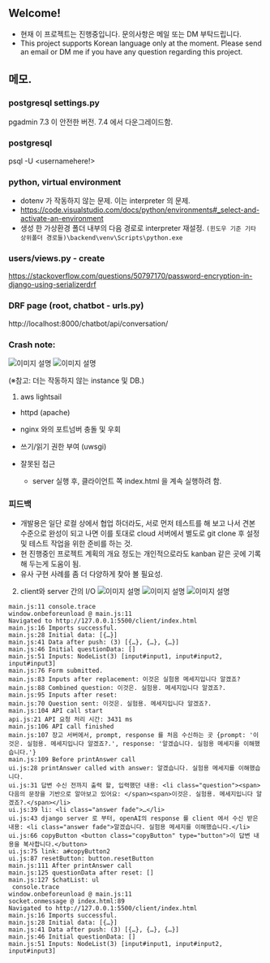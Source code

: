 ## Welcome!
- 현재 이 프로젝트는 진행중입니다. 문의사항은 메일 또는 DM 부탁드립니다.
- This project supports Korean language only at the moment. Please send an email or DM me if you have any question regarding this project.

## 메모.
### postgresql settings.py
pgadmin 7.3 이 안전한 버전. 7.4 에서 다운그레이드함.
### postgresql 
psql -U <usernamehere!>
<!-- 
DATABASES = {
    'default': {
        'ENGINE': 'django.db.backends.postgresql_psycopg2',
        'NAME': 'dbnovel',
        # must be changed to other username later.
        'USER': 'postgres',
        'PASSWORD': '(rename it once this configuration is reused)',
        'HOST': 'localhost',
        'PORT': '5432',
    }
} -->
<!-- https://www.commandprompt.com/education/how-to-rename-a-userrole-in-postgresql/ -->
### python, virtual environment
- dotenv 가 작동하지 않는 문제. 이는 interpreter 의 문제.
- https://code.visualstudio.com/docs/python/environments#_select-and-activate-an-environment
- 생성 한 가상환경 폴더 내부의 다음 경로로 interpreter 재설정.
`(윈도우 기준 기타 상위폴더 경로들)\backend\venv\Scripts\python.exe`

### users/views.py - create
https://stackoverflow.com/questions/50797170/password-encryption-in-django-using-serializerdrf


### DRF page (root, chatbot - urls.py)
http://localhost:8000/chatbot/api/conversation/

### Crash note:
![이미지 설명](/image/a1.jpg)
![이미지 설명](/image/a2.jpg)


(※참고: 더는 작동하지 않는 instance 및 DB.)

1. aws lightsail
  - httpd (apache)
  - nginx 와의 포트넘버 충돌 및 우회
  - 쓰기/읽기 권한 부여 (uwsgi)

- 잘못된 접근
  - server 실행 후, 클라이언트 쪽 index.html 을 계속 실행하려 함.

### 피드백
- 개발용은 일단 로컬 상에서 협업 하더라도, 서로 먼저 테스트를 해 보고 나서 견본 수준으로 완성이 되고 나면 이를 토대로 cloud 서버에서 별도로 git clone 후 설정 및 테스트 작업을 위한 준비를 하는 것.
- 현 진행중인 프로젝트 계획의 개요 정도는 개인적으로라도 kanban 같은 곳에 기록 해 두는게 도움이 됨.
- 유사 구현 사례를 좀 더 다양하게 찾아 볼 필요성.

2. client와 server 간의 I/O
![이미지 설명](/image/b1.jpg)
![이미지 설명](/image/b2.jpg)
![이미지 설명](/image/b3.jpg)
```
main.js:11 console.trace
window.onbeforeunload @ main.js:11
Navigated to http://127.0.0.1:5500/client/index.html
main.js:16 Imports successful.
main.js:28 Initial data: [{…}]
main.js:41 Data after push: (3) [{…}, {…}, {…}]
main.js:46 Initial questionData: []
main.js:51 Inputs: NodeList(3) [input#input1, input#input2, input#input3]
main.js:76 Form submitted.
main.js:83 Inputs after replacement: 이것은 실험용 메세지입니다 알겠죠?
main.js:88 Combined question: 이것은. 실험용. 메세지입니다 알겠죠?.
main.js:95 Inputs after reset:   
main.js:70 Question sent: 이것은. 실험용. 메세지입니다 알겠죠?.
main.js:104 API call start
api.js:21 API 요청 처리 시간: 3431 ms
main.js:106 API call finished
main.js:107 장고 서버에서, prompt, response 를 처음 수신하는 곳 {prompt: '이것은. 실험용. 메세지입니다 알겠죠?.', response: '알겠습니다. 실험용 메세지를 이해했습니다.'}
main.js:109 Before printAnswer call
ui.js:28 printAnswer called with answer: 알겠습니다. 실험용 메세지를 이해했습니다.
ui.js:31 답변 수신 전까지 출력 할, 입력했던 내용: <li class="question"><span>다음의 문장을 기반으로 알아보고 있어요: </span><span>이것은. 실험용. 메세지입니다 알겠죠?.</span></li>
ui.js:39 li: <li class=​"answer fade">​…​</li>​
ui.js:43 django server 로 부터, openAI의 response 를 client 에서 수신 받은 내용: <li class="answer fade">알겠습니다. 실험용 메세지를 이해했습니다.</li>
ui.js:66 copyButton <button class=​"copyButton" type=​"button">​이 답변 내용을 복사합니다.​</button>​
ui.js:75 link: a#copyButton2
ui.js:87 resetButton: button.resetButton
main.js:111 After printAnswer call
main.js:125 questionData after reset: []
main.js:127 $chatList: ul
 console.trace
window.onbeforeunload @ main.js:11
socket.onmessage @ index.html:89
Navigated to http://127.0.0.1:5500/client/index.html
main.js:16 Imports successful.
main.js:28 Initial data: [{…}]
main.js:41 Data after push: (3) [{…}, {…}, {…}]
main.js:46 Initial questionData: []
main.js:51 Inputs: NodeList(3) [input#input1, input#input2, input#input3]
```
